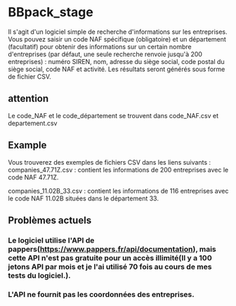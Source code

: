 # BBpack_stage
Il s'agit d'un logiciel simple de recherche d'informations sur les entreprises. Vous pouvez saisir un code NAF spécifique (obligatoire) et un département (facultatif) pour obtenir des informations sur un certain nombre d'entreprises (par défaut, une seule recherche renvoie jusqu'à 200 entreprises) : numéro SIREN, nom, adresse du siège social, code postal du siège social, code NAF et activité. Les résultats seront générés sous forme de fichier CSV.

## attention
Le code_NAF et le code_département se trouvent dans code_NAF.csv et departement.csv

## Example
Vous trouverez des exemples de fichiers CSV dans les liens suivants :
companies_47.71Z.csv : contient les informations de 200 entreprises avec le code NAF 47.71Z.

companies_11.02B_33.csv : contient les informations de 116 entreprises avec le code NAF 11.02B situées dans le département 33.


## Problèmes actuels
### Le logiciel utilise l'API de pappers(https://www.pappers.fr/api/documentation), mais cette API n'est pas gratuite pour un accès illimité(Il y a 100 jetons API par mois et je l'ai utilisé 70 fois au cours de mes tests du logiciel.).

### L'API ne fournit pas les coordonnées des entreprises.






